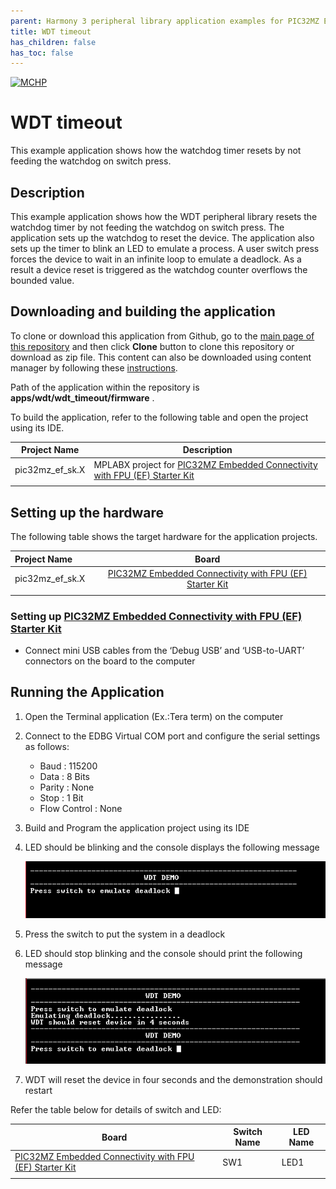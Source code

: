 ```yaml
---
parent: Harmony 3 peripheral library application examples for PIC32MZ EF family
title: WDT timeout 
has_children: false
has_toc: false
---
```


[![MCHP](https://www.microchip.com/ResourcePackages/Microchip/assets/dist/images/logo.png)](https://www.microchip.com)

# WDT timeout

This example application shows how the watchdog timer resets by not feeding the watchdog on switch press.

## Description

This example application shows how the WDT peripheral library resets the watchdog timer by not feeding the watchdog on switch press. The application sets up the watchdog to reset the device. The application also sets up the timer to blink an LED to emulate a process. A user switch press forces the device to wait in an infinite loop to emulate a deadlock. As a result a device reset is triggered as the watchdog counter overflows the bounded value.

## Downloading and building the application

To clone or download this application from Github, go to the [main page of this repository](https://github.com/Microchip-MPLAB-Harmony/csp_apps_pic32mz_ef) and then click **Clone** button to clone this repository or download as zip file.
This content can also be downloaded using content manager by following these [instructions](https://github.com/Microchip-MPLAB-Harmony/contentmanager/wiki).

Path of the application within the repository is **apps/wdt/wdt_timeout/firmware** .

To build the application, refer to the following table and open the project using its IDE.

| Project Name      | Description                                    |
| ----------------- | ---------------------------------------------- |
| pic32mz_ef_sk.X | MPLABX project for [PIC32MZ Embedded Connectivity with FPU (EF) Starter Kit](https://www.microchip.com/DevelopmentTools/ProductDetails/dm320007) |
|||

## Setting up the hardware

The following table shows the target hardware for the application projects.

| Project Name| Board|
|:---------|:---------:|
| pic32mz_ef_sk.X | [PIC32MZ Embedded Connectivity with FPU (EF) Starter Kit](https://www.microchip.com/DevelopmentTools/ProductDetails/dm320007) |
|||

### Setting up [PIC32MZ Embedded Connectivity with FPU (EF) Starter Kit](https://www.microchip.com/DevelopmentTools/ProductDetails/dm320007)

- Connect mini USB cables from the ‘Debug USB’ and ‘USB-to-UART’ connectors on the board to the computer

## Running the Application

1. Open the Terminal application (Ex.:Tera term) on the computer
2. Connect to the EDBG Virtual COM port and configure the serial settings as follows:
    - Baud : 115200
    - Data : 8 Bits
    - Parity : None
    - Stop : 1 Bit
    - Flow Control : None
3. Build and Program the application project using its IDE
4. LED should be blinking and the console displays the following message

    ![output](images/output_wdt_timeout_1.png)

5. Press the switch to put the system in a deadlock
6. LED should stop blinking and the console should print the following message

    ![output](images/output_wdt_timeout_2.png)

7. WDT will reset the device in four seconds and the demonstration should restart

Refer the table below for details of switch and LED:

| Board      | Switch Name| LED Name |
| ---------- |--------- | --------- |
| [PIC32MZ Embedded Connectivity with FPU (EF) Starter Kit](https://www.microchip.com/DevelopmentTools/ProductDetails/dm320007) | SW1 | LED1 |
||||
